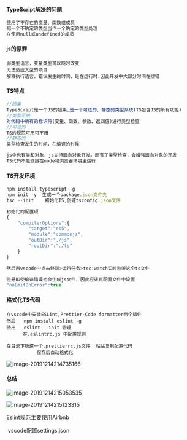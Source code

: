 ####  TypeScript解决的问题

```typescript
使用了不存在的变量、函数或成员
把一个不确定的类型当作一个确定的类型处理
在使用null或undefined的成员
```



#### js的原罪

```
弱类型语言，变量类型可以随时改变
无法适应大型的项目
解释执行语言，错误发生的时间，是在运行时.因此开发中大部分时间在排错
```



#### TS特点

```typescript
//超集
TypeScript是一个JS的超集,是一个可选的、静态的类型系统(TS包含JS的所有功能)
//类型系统
对代码中所有的标识符(变量、函数、参数、返回值)进行类型检查
//可选的
TS的规范可用可不用
//静态的
类型检查发生的时间，在编译的时候
```



```typescript
js中也有类和对象，js支持面向对象开发。而有了类型检查，会增强面向对象的开发
TS代码不能直接在node和浏览器环境里运行
```



#### TS开发环境

```typescript
npm install typescript -g
npm init -y  生成一个package.json文件夹
tsc --init    初始化TS,创建tsconfig.json文件

初始化的配置项
{
    "compilerOptions":{
        "target":"es5",
        "module":"commonjs",
        "outDir":"./js",
        "rootDir":"./ts"
    }
}

然后再vscode中点击终端>运行任务>tsc:watch实时监听这个ts文件

但是即使编译错误也会生成js文件，因此应该再配置文件中设置
"noEmitOnError":true
```



#### 格式化TS代码

```
在vscode中安装ESLint,Prettier-Code formatter两个插件
然后   npm install eslint -g
使用   eslint --init 管理
	  在.eslintrc.js 中配置规则
	  
在目录下新建一个.prettierrc.js文件  粘贴复制配置代码
           保存后自动格式化
```



![image-20191214214735166](C:\Users\小win\AppData\Roaming\Typora\typora-user-images\image-20191214214735166.png)



#### 总结

![image-20191214215053535](C:\Users\小win\AppData\Roaming\Typora\typora-user-images\image-20191214215053535.png)

![image-20191214215123315](C:\Users\小win\AppData\Roaming\Typora\typora-user-images\image-20191214215123315.png)



   Eslint规范主要使用Airbnb

​	vscode配置settings.json
